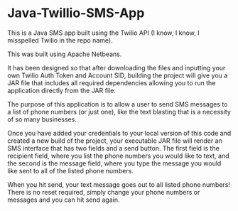 # Java-Twillio-SMS-App

This is a Java SMS app built using the Twilio API (I know, I know, I misspelled Twilio in the repo name).

This was built using Apache Netbeans.

It has been designed so that after downloading the files and inputting your own Twilio Auth Token and Account SID, building the project will give you a
JAR file that includes all required dependencies allowing you to run the application directly from the JAR file.

The purpose of this application is to allow a user to send SMS messages to a list of phone numbers (or just one), like the text blasting that is a 
necessity of so many businesses.

Once you have added your credentials to your local version of this code and created a new build of the project, your executable JAR file will render
an SMS interface that has two fields and a send button. The first field is the recipient field, where you list the phone numbers you would like to text,
and the second is the message field, where you type the message you would like sent to all of the listed phone numbers.

When you hit send, your text message goes out to all listed phone numbers! There is no reset required, simply change your phone numbers or messages and you
can hit send again.
